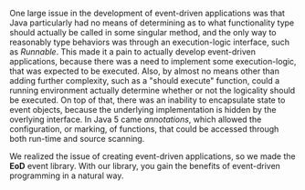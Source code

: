 One large issue in the development of event-driven applications was that Java particularly had no means of determining as to what functionality type should actually be called in some singular method, and the only way to reasonably type behaviors was through an execution-logic interface, such as _Runnable_. This made it a pain to actually develop event-driven applications, because there was a need to implement some execution-logic, that was expected to be executed. Also, by almost no means other than adding further complexity, such as a "should execute" function, could a running environment actually determine whether or not the logicality should be executed. On top of that, there was an inability to encapsulate state to event objects, because the underlying implementation is hidden by the overlying interface. In Java 5 came _annotations_, which allowed the configuration, or marking, of functions, that could be accessed through both run-time and source scanning.

We realized the issue of creating event-driven applications, so we made the **EoD** event library. With our library, you gain the benefits of event-driven programming in a natural way.